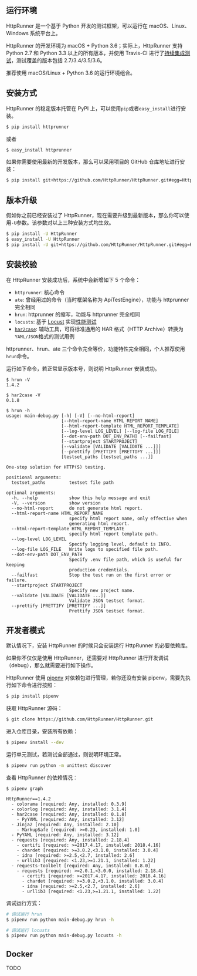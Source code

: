 ## 运行环境

HttpRunner 是一个基于 Python 开发的测试框架，可以运行在 macOS、Linux、Windows 系统平台上。

HttpRunner 的开发环境为 macOS + Python 3.6；实际上，HttpRunner 支持 Python 2.7 和 Python 3.3 以上的所有版本，并使用 Travis-CI 进行了[持续集成测试][travis-ci]，测试覆盖的版本包括 2.7/3.4/3.5/3.6。

推荐使用 macOS/Linux + Python 3.6 的运行环境组合。

## 安装方式

HttpRunner 的稳定版本托管在 PyPI 上，可以使用`pip`或者`easy_install`进行安装。

```bash
$ pip install httprunner
```

或者

```bash
$ easy_install httprunner
```

如果你需要使用最新的开发版本，那么可以采用项目的 GitHub 仓库地址进行安装：

```bash
$ pip install git+https://github.com/HttpRunner/HttpRunner.git#egg=HttpRunner
```

## 版本升级

假如你之前已经安装过了 HttpRunner，现在需要升级到最新版本，那么你可以使用`-U`参数。该参数对以上三种安装方式均生效。

```bash
$ pip install -U HttpRunner
$ easy_install -U HttpRunner
$ pip install -U git+https://github.com/HttpRunner/HttpRunner.git#egg=HttpRunner
```

## 安装校验

在 HttpRunner 安装成功后，系统中会新增如下 5 个命令：

- `httprunner`: 核心命令
- `ate`: 曾经用过的命令（当时框架名称为 ApiTestEngine），功能与 httprunner 完全相同
- `hrun`: httprunner 的缩写，功能与 httprunner 完全相同
- `locusts`: 基于 [Locust][Locust] 实现[性能测试](load-test.md)
- [`har2case`][har2case]: 辅助工具，可将标准通用的 HAR 格式（HTTP Archive）转换为`YAML/JSON`格式的测试用例

httprunner、hrun、ate 三个命令完全等价，功能特性完全相同，个人推荐使用`hrun`命令。

运行如下命令，若正常显示版本号，则说明 HttpRunner 安装成功。

```text
$ hrun -V
1.4.2

$ har2case -V
0.1.8
```

```text
$ hrun -h
usage: main-debug.py [-h] [-V] [--no-html-report]
                     [--html-report-name HTML_REPORT_NAME]
                     [--html-report-template HTML_REPORT_TEMPLATE]
                     [--log-level LOG_LEVEL] [--log-file LOG_FILE]
                     [--dot-env-path DOT_ENV_PATH] [--failfast]
                     [--startproject STARTPROJECT]
                     [--validate [VALIDATE [VALIDATE ...]]]
                     [--prettify [PRETTIFY [PRETTIFY ...]]]
                     [testset_paths [testset_paths ...]]

One-stop solution for HTTP(S) testing.

positional arguments:
  testset_paths         testset file path

optional arguments:
  -h, --help            show this help message and exit
  -V, --version         show version
  --no-html-report      do not generate html report.
  --html-report-name HTML_REPORT_NAME
                        specify html report name, only effective when
                        generating html report.
  --html-report-template HTML_REPORT_TEMPLATE
                        specify html report template path.
  --log-level LOG_LEVEL
                        Specify logging level, default is INFO.
  --log-file LOG_FILE   Write logs to specified file path.
  --dot-env-path DOT_ENV_PATH
                        Specify .env file path, which is useful for keeping
                        production credentials.
  --failfast            Stop the test run on the first error or failure.
  --startproject STARTPROJECT
                        Specify new project name.
  --validate [VALIDATE [VALIDATE ...]]
                        Validate JSON testset format.
  --prettify [PRETTIFY [PRETTIFY ...]]
                        Prettify JSON testset format.
```

## 开发者模式

默认情况下，安装 HttpRunner 的时候只会安装运行 HttpRunner 的必要依赖库。

如果你不仅仅是使用 HttpRunner，还需要对 HttpRunner 进行开发调试（debug），那么就需要进行如下操作。

HttpRunner 使用 [pipenv][pipenv] 对依赖包进行管理，若你还没有安装 pipenv，需要先执行如下命令进行按照：

```bash
$ pip install pipenv
```

获取 HttpRunner 源码：

```bash
$ git clone https://github.com/HttpRunner/HttpRunner.git
```

进入仓库目录，安装所有依赖：

```bash
$ pipenv install --dev
```

运行单元测试，若测试全部通过，则说明环境正常。

```bash
$ pipenv run python -m unittest discover
```

查看 HttpRunner 的依赖情况：

```text
$ pipenv graph

HttpRunner==1.4.2
  - colorama [required: Any, installed: 0.3.9]
  - colorlog [required: Any, installed: 3.1.4]
  - har2case [required: Any, installed: 0.1.8]
    - PyYAML [required: Any, installed: 3.12]
  - Jinja2 [required: Any, installed: 2.10]
    - MarkupSafe [required: >=0.23, installed: 1.0]
  - PyYAML [required: Any, installed: 3.12]
  - requests [required: Any, installed: 2.18.4]
    - certifi [required: >=2017.4.17, installed: 2018.4.16]
    - chardet [required: >=3.0.2,<3.1.0, installed: 3.0.4]
    - idna [required: >=2.5,<2.7, installed: 2.6]
    - urllib3 [required: <1.23,>=1.21.1, installed: 1.22]
  - requests-toolbelt [required: Any, installed: 0.8.0]
    - requests [required: >=2.0.1,<3.0.0, installed: 2.18.4]
      - certifi [required: >=2017.4.17, installed: 2018.4.16]
      - chardet [required: >=3.0.2,<3.1.0, installed: 3.0.4]
      - idna [required: >=2.5,<2.7, installed: 2.6]
      - urllib3 [required: <1.23,>=1.21.1, installed: 1.22]
```

调试运行方式：

```bash
# 调试运行 hrun
$ pipenv run python main-debug.py hrun -h

# 调试运行 locusts
$ pipenv run python main-debug.py locusts -h
```

## Docker

TODO

[travis-ci]: https://travis-ci.org/HttpRunner/HttpRunner
[Locust]: http://locust.io/
[har2case]: https://github.com/HttpRunner/har2case
[pipenv]: https://docs.pipenv.org/